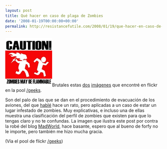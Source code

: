 ```yaml
---
layout: post
title: Qué hacer en caso de plaga de Zombies
date: '2008-01-19T00:00:00+00:00'
permalink: http://resistancefutile.com/2008/01/19/que-hacer-en-caso-de-plaga-de-zombies/
---
```

<img src='/assets/zz30f421fb.jpg' alt='zombies may be flamable' class="derecha" />Brutales estas <a href="http://www.flickr.com/photos/victoralexandre/2193614078/in/pool-geeks">dos</a> <a href="http://www.flickr.com/photos/victoralexandre/2193613678/in/pool-geeks">imágenes</a> que encontré en flickr en la pool <a href="http://www.flickr.com/groups/geeks/pool/">/geeks</a>. 

Son del palo de las que se dan en el procedimiento de evacuación de los aviones, del que <a href="http://resistancefutile.com/2008/01/19/que-me-den-un-salvavidas-que-funcione/">hablé</a> hace un rato, pero aplicadas a un caso de estar un lugar infestado de zombies. Muy explicativas, e incluso una de ellas muestra una clasificación del perfil de zombies que existen para que lo tengas claro y no te confundas. La imagen que ilustra este post por contra la robé del blog <a href="http://forfy.blogspot.com/">MadWorld</a>, hace basante, espero que al bueno de forfy no le importe, pero también me hizo mucha gracia.

(Vía el pool de flickr <a href="http://www.flickr.com/groups/geeks/pool/">/geeks</a>)
